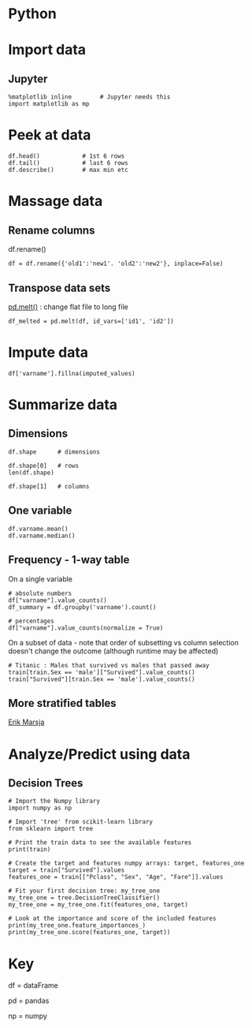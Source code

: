 # Python

# Import data

## Jupyter
```
%matplotlib inline        # Jupyter needs this
import matplotlib as mp
```

# Peek at data
```
df.head()            # 1st 6 rows
df.tail()            # last 6 rows
df.describe()        # max min etc
```

# Massage data

## Rename columns
df.rename()
```
df = df.rename({'old1':'new1'. 'old2':'new2'}, inplace=False) 
```

## Transpose data sets
[pd.melt()](https://pandas.pydata.org/pandas-docs/stable/generated/pandas.melt.html) : change flat file to long file
```
df_melted = pd.melt(df, id_vars=['id1', 'id2'])
```

# Impute data

```
df['varname'].fillna(imputed_values)
```

# Summarize data

## Dimensions
```
df.shape      # dimensions

df.shape[0]   # rows
len(df.shape)

df.shape[1]   # columns
```

## One variable
```
df.varname.mean()
df.varname.median()
```


## Frequency - 1-way table
On a single variable
```
# absolute numbers
df["varname"].value_counts()
df_summary = df.groupby('varname').count()

# percentages
df["varname"].value_counts(normalize = True)
```

On a subset of data - note that order of subsetting vs column selection doesn't change the outcome (although runtime may be affected)
```
# Titanic : Males that survived vs males that passed away
train[train.Sex == 'male']["Survived"].value_counts()
train["Survived"][train.Sex == 'male'].value_counts()
```

## More stratified tables

[Erik Marsja](https://www.marsja.se/pandas-python-descriptive-statistics/)


# Analyze/Predict using data

## Decision Trees
```
# Import the Numpy library
import numpy as np

# Import 'tree' from scikit-learn library
from sklearn import tree

# Print the train data to see the available features
print(train)

# Create the target and features numpy arrays: target, features_one
target = train["Survived"].values
features_one = train[["Pclass", "Sex", "Age", "Fare"]].values

# Fit your first decision tree: my_tree_one
my_tree_one = tree.DecisionTreeClassifier()
my_tree_one = my_tree_one.fit(features_one, target)

# Look at the importance and score of the included features
print(my_tree_one.feature_importances_)
print(my_tree_one.score(features_one, target))

```


# Key

df = dataFrame


pd = pandas

np = numpy
